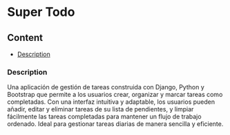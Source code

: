 # Super Todo

## Content
- [Description](#description)

### Description
Una aplicación de gestión de tareas construida con Django, Python y Bootstrap que permite a los usuarios crear, organizar y marcar tareas como completadas. Con una interfaz intuitiva y adaptable, los usuarios pueden añadir, editar y eliminar tareas de su lista de pendientes, y limpiar fácilmente las tareas completadas para mantener un flujo de trabajo ordenado. Ideal para gestionar tareas diarias de manera sencilla y eficiente.
